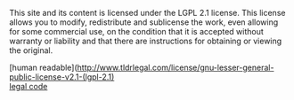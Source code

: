This site and its content is licensed under the LGPL 2.1 license. This license allows you to modify, redistribute and sublicense the work, even allowing for some commercial use, on the condition that it is accepted without warranty or liability and that there are instructions for obtaining or viewing the original.

[human readable](http://www.tldrlegal.com/license/gnu-lesser-general-public-license-v2.1-(lgpl-2.1)  
[legal code](http://www.gnu.org/licenses/lgpl-2.1-standalone.html)
